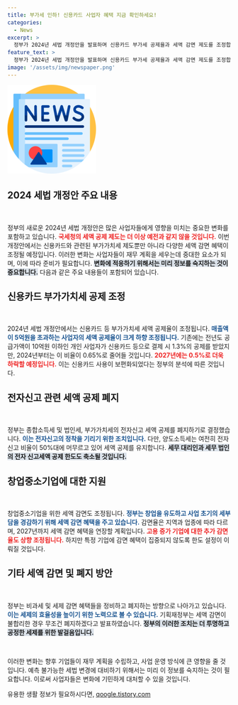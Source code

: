 ```yaml
---
title: 부가세 인하! 신용카드 사업자 혜택 지금 확인하세요!
categories:
  - News
excerpt: >
  정부가 2024년 세법 개정안을 발표하며 신용카드 부가세 공제율과 세액 감면 제도를 조정합니다. 창업 중소기업 지원을 강화하겠지만, 소득세 및 법인세 감면 혜택은 축소될 예정입니다. 변화하는 세법, 자세히 알아보세요!
feature_text: >
  정부가 2024년 세법 개정안을 발표하며 신용카드 부가세 공제율과 세액 감면 제도를 조정합니다. 창업 중소기업 지원을 강화하겠지만, 소득세 및 법인세 감면 혜택은 축소될 예정입니다. 변화하는 세법, 자세히 알아보세요!
image: '/assets/img/newspaper.png'
---
```


<p><img src="/assets/img/newspaper.png" alt="kimp 속보" /></p>

<h2 data-ke-size="size26">2024 세법 개정안 주요 내용</h2>

<p data-ke-size="size16">&nbsp;</p>

<p>정부의 새로운 2024년 세법 개정안은 많은 사업자들에게 영향을 미치는 중요한 변화를 포함하고 있습니다. <b><span style="color: #ee2323;">국세청의 세액 공제 제도는 더 이상 예전과 같지 않을 것입니다.</span></b> 이번 개정안에서는 신용카드와 관련된 부가가치세 제도뿐만 아니라 다양한 세액 감면 혜택이 조정될 예정입니다. 이러한 변화는 사업자들이 재무 계획을 세우는데 중대한 요소가 되며, 이에 따라 준비가 필요합니다. <b><span style="background-color: #21538527;">변화에 적응하기 위해서는 미리 정보를 숙지하는 것이 중요합니다.</span></b> 다음과 같은 주요 내용들이 포함되어 있습니다.</p>

<h2 data-ke-size="size26">신용카드 부가가치세 공제 조정</h2>

<p data-ke-size="size16">&nbsp;</p>

<p>2024년 세법 개정안에서는 신용카드 등 부가가치세 세액 공제율이 조정됩니다. <b><span style="color: #1a5490;">매출액이 5억원을 초과하는 사업자의 세액 공제율이 크게 하향 조정됩니다.</span></b> 기존에는 전년도 공급가액이 10억원 이하인 개인 사업자가 신용카드 등으로 결제 시 1.3%의 공제를 받았지만, 2024년부터는 이 비율이 0.65%로 줄어들 것입니다. <b><span style="color: #ee2323;">2027년에는 0.5%로 더욱 하락할 예정입니다.</span></b> 이는 신용카드 사용이 보편화되었다는 정부의 분석에 따른 것입니다.</p>

<h2 data-ke-size="size26">전자신고 관련 세액 공제 폐지</h2>

<p data-ke-size="size16">&nbsp;</p>

<p>정부는 종합소득세 및 법인세, 부가가치세의 전자신고 세액 공제를 폐지하기로 결정했습니다. <b><span style="color: #1a5490;">이는 전자신고의 정착을 기리기 위한 조치입니다.</span></b> 다만, 양도소득세는 여전히 전자신고 비율이 50%대에 머무르고 있어 세액 공제를 유지합니다. <b><span style="background-color: #21538527;">세무 대리인과 세무 법인의 전자 신고세액 공제 한도도 축소될 것입니다.</span></b></p>

<h2 data-ke-size="size26">창업중소기업에 대한 지원</h2>

<p data-ke-size="size16">&nbsp;</p>

<p>창업중소기업을 위한 세액 감면도 조정됩니다. <b><span style="color: #1a5490;">정부는 창업을 유도하고 사업 초기의 세부담을 경감하기 위해 세액 감면 혜택을 주고 있습니다.</span></b> 감면율은 지역과 업종에 따라 다르며, 2027년까지 세액 감면 혜택을 연장할 계획입니다. <b><span style="color: #ee2323;">고용 증가 기업에 대한 추가 감면율도 상향 조정됩니다.</span></b> 하지만 특정 기업에 감면 혜택이 집중되지 않도록 한도 설정이 이뤄질 것입니다.</p>

<h2 data-ke-size="size26">기타 세액 감면 및 폐지 방안</h2>

<p data-ke-size="size16">&nbsp;</p>

<p>정부는 비과세 및 세제 감면 혜택들을 정비하고 폐지하는 방향으로 나아가고 있습니다. <b><span style="color: #1a5490;">이는 세제의 효율성을 높이기 위한 노력으로 볼 수 있습니다.</span></b> 기획재정부는 세액 감면이 불합리한 경우 무조건 폐지하겠다고 발표하였습니다. <b><span style="background-color: #21538527;">정부의 이러한 조치는 더 투명하고 공정한 세제를 위한 발걸음입니다.</span></b></p>

<p data-ke-size="size16">&nbsp;</p>

<p>이러한 변화는 향후 기업들이 재무 계획을 수립하고, 사업 운영 방식에 큰 영향을 줄 것입니다. 예측 불가능한 세법 변경에 대비하기 위해서는 미리 이 정보를 숙지하는 것이 필요합니다. 이로써 사업자들은 변화에 기민하게 대처할 수 있을 것입니다.</p>
유용한 생활 정보가 필요하시다면, <a href="https://qoogle.tistory.com" rel="dofollow">qoogle.tistory.com</a>


